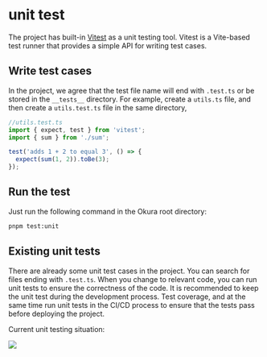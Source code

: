 # unit test

The project has built-in [Vitest](https://vitest.dev/) as a unit testing tool. Vitest is a Vite-based test runner that provides a simple API for writing test cases.

## Write test cases

In the project, we agree that the test file name will end with `.test.ts` or be stored in the `__tests__` directory. For example, create a `utils.ts` file, and then create a `utils.test.ts` file in the same directory,

```ts
//utils.test.ts
import { expect, test } from 'vitest';
import { sum } from './sum';

test('adds 1 + 2 to equal 3', () => {
  expect(sum(1, 2)).toBe(3);
});
```

## Run the test

Just run the following command in the Okura root directory:

```bash
pnpm test:unit
```

## Existing unit tests

There are already some unit test cases in the project. You can search for files ending with `.test.ts`. When you change to relevant code, you can run unit tests to ensure the correctness of the code. It is recommended to keep the unit test during the development process. Test coverage, and at the same time run unit tests in the CI/CD process to ensure that the tests pass before deploying the project.

Current unit testing situation:

![](/guide/test.png)